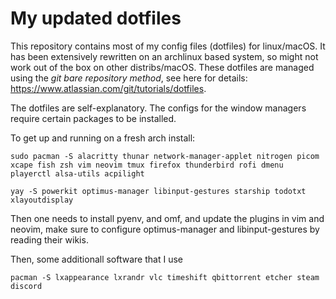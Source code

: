 # My updated dotfiles

This repository contains most of my config files (dotfiles) for linux/macOS. It has been extensively rewritten on an archlinux based system, so might not work out of the box on other distribs/macOS.
These dotfiles are managed using the *git bare repository method*, see here for details: https://www.atlassian.com/git/tutorials/dotfiles.

The dotfiles are self-explanatory. The configs for the window managers require certain packages to be installed.

To get up and running on a fresh arch install:

```sudo pacman -S alacritty thunar network-manager-applet nitrogen picom xcape fish zsh vim neovim tmux firefox thunderbird rofi dmenu playerctl alsa-utils acpilight```

```yay -S powerkit optimus-manager libinput-gestures starship todotxt xlayoutdisplay```

Then one needs to install pyenv, and omf, and update the plugins in vim and neovim, make sure to configure optimus-manager and libinput-gestures by reading their wikis.

Then, some additionall software that I use

```pacman -S lxappearance lxrandr vlc timeshift qbittorrent etcher steam discord```

```yay -S stacer spotify signal slack zoom zotero lastpass-cli nordvpn-cli pycharm-professional
